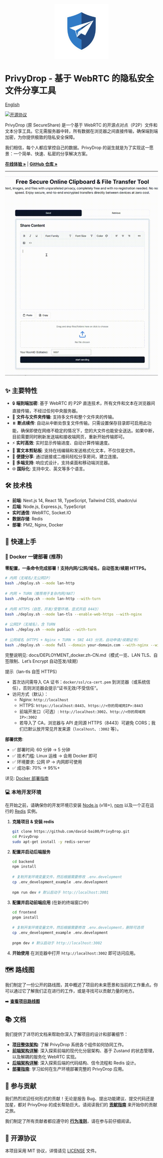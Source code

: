 <div align="center">
  <img src="frontend/public/logo.png" alt="PrivyDrop Logo" width="180" />
</div>

# PrivyDrop - 基于 WebRTC 的隐私安全文件分享工具

[English](./README.md)

[![开源协议](https://img.shields.io/badge/license-MIT-blue.svg)](./LICENSE)

PrivyDrop (原 SecureShare) 是一个基于 WebRTC 的开源点对点（P2P）文件和文本分享工具。它无需服务器中转，所有数据在浏览器之间直接传输，确保端到端加密，为你提供极致的隐私安全保障。

我们相信，每个人都应掌控自己的数据。PrivyDrop 的诞生就是为了实现这一愿景：一个简单、快速、私密的分享解决方案。

[**在线体验 »**](https://www.privydrop.app/) | [**GitHub 仓库 »**](https://github.com/david-bai00/PrivyDrop)

---

![PrivyDrop 界面截图](frontend/public/HowItWorks.gif)

## ✨ 主要特性

- 🔒 **端到端加密**: 基于 WebRTC 的 P2P 直连技术，所有文件和文本在浏览器间直接传输，不经过任何中央服务器。
- 📂 **文件与文件夹传输**: 支持多文件和整个文件夹的传输。
- ⏸️ **断点续传**: 自动从中断处恢复文件传输。只需设置保存目录即可启用此功能，确保即使在网络不稳定的情况下，您的大文件也能安全送达。如果中断，目前需要同时刷新发送端和接收端网页，重新开始传输即可。
- ⚡ **实时高效**: 实时显示传输进度、自动计算传输速度。
- 📝 **富文本剪贴板**: 支持在线编辑和发送格式化文本，不仅仅是文件。
- 🔗 **便捷分享**: 通过链接或二维码轻松分享房间，建立连接。
- 📱 **多端支持**: 响应式设计，支持桌面和移动端浏览器。
- 🌐 **国际化**: 支持中文、英文等多个语言。

## 🛠️ 技术栈

- **前端**: Next.js 14, React 18, TypeScript, Tailwind CSS, shadcn/ui
- **后端**: Node.js, Express.js, TypeScript
- **实时通信**: WebRTC, Socket.IO
- **数据存储**: Redis
- **部署**: PM2, Nginx, Docker

## 🚀 快速上手

### 🐳 Docker 一键部署 (推荐)

**零配置，一条命令完成部署！支持内网/公网/域名，自动签发/续期 HTTPS。**

```bash
# 内网（无域名/无公网IP）
bash ./deploy.sh --mode lan-http

# 内网 + TURN（推荐用于复杂内网/NAT）
bash ./deploy.sh --mode lan-http --with-turn

# 内网 HTTPS（自签，开发/受管环境，显式开启 8443）
bash ./deploy.sh --mode lan-tls --enable-web-https --with-nginx

# 公网IP（无域名），含 TURN
bash ./deploy.sh --mode public --with-turn

# 公网域名（HTTPS + Nginx + TURN + SNI 443 分流，自动申请/续期证书）
bash ./deploy.sh --mode full --domain your-domain.com --with-nginx --with-turn --le-email you@domain.com
```

完整说明见: docs/DEPLOYMENT_docker.zh-CN.md（模式一览、LAN TLS、自签限制、Let’s Encrypt 自动签发/续期）

提示（lan-tls 自签 HTTPS）
- 首次访问需导入 CA 证书：`docker/ssl/ca-cert.pem` 到浏览器（或系统信任），否则浏览器会提示“证书无效/不受信任”。
- 访问方式（默认）：
  - Nginx: `http://localhost`
  - HTTPS: `https://localhost:8443`、`https://<你的局域网IP>:8443`
  - 前端开发口（可选）: `http://localhost:3002`、`http://<你的局域网IP>:3002`
  - 若导入了 CA，浏览器与 API 走同源 HTTPS（8443）可避免 CORS；我们已默认放开常见开发来源（`localhost`、`:3002` 等）。

**部署优势**:

- ✅ 部署时间: 60 分钟 → 5 分钟
- ✅ 技术门槛: Linux 运维 → 会用 Docker 即可
- ✅ 环境要求: 公网 IP → 内网即可使用
- ✅ 成功率: 70% → 95%+

详见: [Docker 部署指南](./docs/DEPLOYMENT_docker.zh-CN.md)

### 💻 本地开发环境

在开始之前，请确保你的开发环境已安装 [Node.js](https://nodejs.org/) (v18+), [npm](https://www.npmjs.com/) 以及一个正在运行的 [Redis](https://redis.io/) 实例。

1.  **克隆项目 & 安装 redis**

    ```bash
    git clone https://github.com/david-bai00/PrivyDrop.git
    cd PrivyDrop
    sudo apt-get install -y redis-server
    ```

2.  **配置并启动后端服务**

    ```bash
    cd backend
    npm install

    # 复制开发环境变量文件，然后根据需要修改 .env.development
    cp .env_development_example .env.development

    npm run dev # 默认启动于 http://localhost:3001
    ```

3.  **配置并启动前端应用** (在新的终端窗口中)

    ```bash
    cd frontend
    pnpm install

    # 复制开发环境变量文件，然后根据需要修改 .env.development，删除可选项
    cp .env_development_example .env.development

    pnpm dev # 默认启动于 http://localhost:3002
    ```

4.  **开始使用**
    在浏览器中打开 `http://localhost:3002` 即可访问应用。

## 🗺️ 路线图

我们制定了一份公开的路线图，其中概述了项目的未来愿景和当前的工作重点。你可以通过它了解我们正在进行的工作，或是寻找可以贡献力量的地方。

➡️ **[查看项目路线图](./ROADMAP.zh-CN.md)**

## 📚 文档

我们提供了详尽的文档来帮助你深入了解项目的设计和部署细节：

- [**项目整体架构**](./docs/ARCHITECTURE.zh-CN.md): 了解 PrivyDrop 系统各个组件如何协同工作。
- [**前端架构详解**](./docs/FRONTEND_ARCHITECTURE.zh-CN.md): 深入探索前端的现代化分层架构、基于 Zustand 的状态管理，以及解耦的服务化 WebRTC 实现。
- [**后端架构详解**](./docs/BACKEND_ARCHITECTURE.zh-CN.md): 深入探索后端的代码结构、信令流程和 Redis 设计。
- [**部署指南**](./docs/DEPLOYMENT.zh-CN.md): 学习如何在生产环境部署完整的 PrivyDrop 应用。

## 🤝 参与贡献

我们热烈欢迎任何形式的贡献！无论是报告 Bug、提出功能建议、提交代码还是加星，都对 PrivyDrop 的成长帮助巨大。请阅读我们的 [**贡献指南**](./.github/CONTRIBUTING.zh-CN.md) 来开始你的贡献之旅。

我们制定了所有贡献者都应遵守的 [**行为准则**](./.github/CODE_OF_CONDUCT.zh-CN.md)，请在参与前仔细阅读。

## 📄 开源协议

本项目采用 MIT 协议，详情请见 [LICENSE](./LICENSE) 文件。
